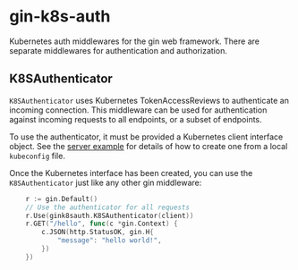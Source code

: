 # gin-k8s-auth

Kubernetes auth middlewares for the gin web framework.
There are separate middlewares for authentication and authorization.

## K8SAuthenticator

`K8SAuthenticator` uses Kubernetes TokenAccessReviews to authenticate an incoming connection.
This middleware can be used for authentication against incoming requests to all endpoints,
or a subset of endpoints.

To use the authenticator, it must be provided a Kubernetes client interface object.
See the [server example](examples/README.md) for details of how to create one from a
local `kubeconfig` file.

Once the Kubernetes interface has been created, you can use the `K8SAuthenticator` just like
any other gin middleware:

```go
    r := gin.Default()
    // Use the authenticator for all requests
    r.Use(gink8sauth.K8SAuthenticator(client))
	r.GET("/hello", func(c *gin.Context) {
		c.JSON(http.StatusOK, gin.H{
			"message": "hello world!",
		})
	})
```
